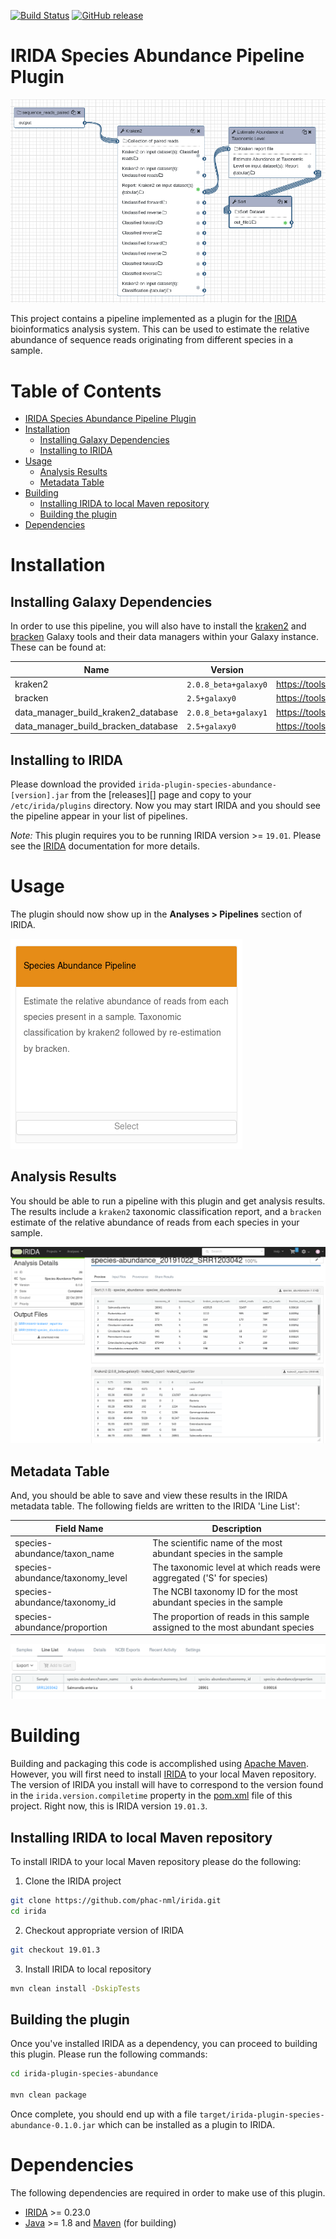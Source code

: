 [![Build Status](https://travis-ci.org/Public-Health-Bioinformatics/irida-plugin-species-abundance.svg?branch=master)](https://travis-ci.org/Public-Health-Bioinformatics/irida-plugin-species-abundance)
[![GitHub release](https://img.shields.io/github/release/public-health-bioinformatics/irida-plugin-species-abundance.svg)](https://github.com/public-health-bioinformatics/irida-plugin-species-abundance/releases/latest)

# IRIDA Species Abundance Pipeline Plugin

![galaxy-workflow-diagram.png][]

This project contains a pipeline implemented as a plugin for the [IRIDA][] bioinformatics analysis system. 
This can be used to estimate the relative abundance of sequence reads originating from different species in a sample.

# Table of Contents

   * [IRIDA Species Abundance Pipeline Plugin](#irida-example-pipeline-plugin)
   * [Installation](#installation)
      * [Installing Galaxy Dependencies](#installing-galaxy-dependencies)
      * [Installing to IRIDA](#installing-to-irida)
   * [Usage](#usage)
      * [Analysis Results](#analysis-results)
      * [Metadata Table](#metadata-table)
   * [Building](#building)
      * [Installing IRIDA to local Maven repository](#installing-irida-to-local-maven-repository)
      * [Building the plugin](#building-the-plugin)
   * [Dependencies](#dependencies)

# Installation

## Installing Galaxy Dependencies

In order to use this pipeline, you will also have to install the [kraken2][] and [bracken][] Galaxy tools and their data 
managers within your Galaxy instance. These can be found at:

| Name                               | Version               | Galaxy Tool                                                                                |
|------------------------------------|-----------------------|--------------------------------------------------------------------------------------------|
| kraken2                            | `2.0.8_beta+galaxy0`  | <https://toolshed.g2.bx.psu.edu/view/iuc/kraken2/328c607150ff>                             |
| bracken                            | `2.5+galaxy0`         | <https://toolshed.g2.bx.psu.edu/view/iuc/bracken/a5145865e467>                             |
| data_manager_build_kraken2_database| `2.0.8_beta+galaxy1`  | <https://toolshed.g2.bx.psu.edu/view/iuc/data_manager_build_kraken2_database/6ba1ec5f86fc> |
| data_manager_build_bracken_database| `2.5+galaxy0`         | <https://toolshed.g2.bx.psu.edu/view/iuc/data_manager_build_bracken_database/c2e4127fb5bf> |

## Installing to IRIDA

Please download the provided `irida-plugin-species-abundance-[version].jar` from the [releases][] page and copy to your 
`/etc/irida/plugins` directory.  Now you may start IRIDA and you should see the pipeline appear in your list of pipelines.

*Note:* This plugin requires you to be running IRIDA version >= `19.01`. Please see the [IRIDA][] documentation for more details.

# Usage

The plugin should now show up in the **Analyses > Pipelines** section of IRIDA.

![plugin-pipeline.png][]  

## Analysis Results

You should be able to run a pipeline with this plugin and get analysis results. The results include a `kraken2` taxonomic
classification report, and a `bracken` estimate of the relative abundance of reads from each species in your sample.

![plugin-results.png][]

## Metadata Table

And, you should be able to save and view these results in the IRIDA metadata table. The following fields are written to
the IRIDA 'Line List':

| Field Name                       | Description                                                                  |
|----------------------------------|------------------------------------------------------------------------------|
| species-abundance/taxon_name     | The scientific name of the most abundant species in the sample               |
| species-abundance/taxonomy_level | The taxonomic level at which reads were aggregated ('S' for species)         |
| species-abundance/taxonomy_id    | The NCBI taxonomy ID for the most abundant species in the sample             |
| species-abundance/proportion     | The proportion of reads in this sample assigned to the most abundant species |


![plugin-metadata.png][]

# Building

Building and packaging this code is accomplished using [Apache Maven][maven]. However, you will first need to install [IRIDA][] to your local Maven repository. The version of IRIDA you install will have to correspond to the version found in the `irida.version.compiletime` property in the [pom.xml][] file of this project. Right now, this is IRIDA version `19.01.3`.

## Installing IRIDA to local Maven repository

To install IRIDA to your local Maven repository please do the following:

1. Clone the IRIDA project

```bash
git clone https://github.com/phac-nml/irida.git
cd irida
```

2. Checkout appropriate version of IRIDA

```bash
git checkout 19.01.3
```

3. Install IRIDA to local repository

```bash
mvn clean install -DskipTests
```

## Building the plugin

Once you've installed IRIDA as a dependency, you can proceed to building this plugin. Please run the following commands:

```bash
cd irida-plugin-species-abundance

mvn clean package
```

Once complete, you should end up with a file `target/irida-plugin-species-abundance-0.1.0.jar` which can be installed as a plugin to IRIDA.

# Dependencies

The following dependencies are required in order to make use of this plugin.

* [IRIDA][] >= 0.23.0
* [Java][] >= 1.8 and [Maven][maven] (for building)



[maven]: https://maven.apache.org/
[IRIDA]: http://irida.ca/
[Galaxy]: https://galaxyproject.org/
[Java]: https://www.java.com/
[kraken2]: https://github.com/DerrickWood/kraken2
[bracken]: https://github.com/jenniferlu717/Bracken
[irida-pipeline]: https://irida.corefacility.ca/documentation/developer/tools/pipelines/
[irida-pipeline-galaxy]: https://irida.corefacility.ca/documentation/developer/tools/pipelines/#galaxy-workflow-development
[irida-wf-ga2xml]: https://github.com/phac-nml/irida-wf-ga2xml
[pom.xml]: pom.xml
[workflows-dir]: src/main/resources/workflows
[workflow-structure]: src/main/resources/workflows/0.1.0/irida_workflow_structure.ga
[speciesabundance-plugin-java]: src/main/java/ca/corefacility/bioinformatics/irida/plugins/SpeciesAbundancePlugin.java
[irida-plugin-java]: https://github.com/phac-nml/irida/tree/development/src/main/java/ca/corefacility/bioinformatics/irida/plugins/IridaPlugin.java
[irida-updater]: src/main/java/ca/corefacility/bioinformatics/irida/plugins/SpeciesAbundancePluginUpdater.java
[irida-setup]: https://irida.corefacility.ca/documentation/administrator/index.html
[properties]: https://en.wikipedia.org/wiki/.properties
[messages]: src/main/resources/workflows/0.1.0/messages_en.properties
[maven-min-pom]: https://maven.apache.org/guides/introduction/introduction-to-the-pom.html#Minimal_POM
[pf4j-start]: https://pf4j.org/doc/getting-started.html
[plugin-results.png]: doc/images/plugin-results.png
[plugin-pipeline.png]: doc/images/plugin-pipeline.png
[plugin-metadata.png]: doc/images/plugin-metadata.png
[pipeline-parameters.png]: doc/images/pipeline-parameters.png
[plugin-save-results.png]: doc/images/plugin-save-results.png
[galaxy-workflow-diagram.png]: doc/images/galaxy-workflow-diagram.png
